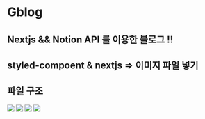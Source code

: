 <h1> Gblog</h1>

## Nextjs && Notion API 를 이용한 블로그 !!

## styled-compoent & nextjs => 이미지 파일 넣기

## 파일 구조

 <img src="https://img.shields.io/badge/next.js-000000?style=for-the-badge&logo=nextdotjs&logoColor=white"/>
<img  src="https://img.shields.io/badge/styled--components-DB7093?style=for-the-badge&logo=styled-components&logoColor=white" />
<img  src="	https://img.shields.io/badge/JavaScript-323330?style=for-the-badge&logo=javascript&logoColor=F7DF1E" />
<img src="	https://img.shields.io/badge/Notion-000000?style=for-the-badge&logo=notion&logoColor=white" />
